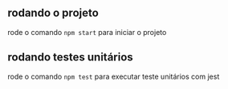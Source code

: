 ## rodando o projeto

rode o comando `npm start` para iniciar o projeto

## rodando testes unitários

rode o comando `npm test` para executar teste unitários com jest
